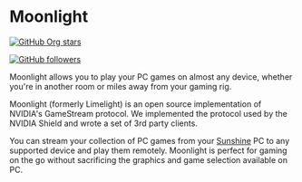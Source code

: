 # Moonlight

[![GitHub Org stars](https://img.shields.io/github/stars/moonlight-stream?logo=github&style=for-the-badge)](https://github.com/moonlight-stream)

[![GitHub followers](https://img.shields.io/github/followers/moonlight-stream?logo=github&style=for-the-badge)](https://github.com/moonlight-stream)

Moonlight allows you to play your PC games on almost any device, whether you're in another room or miles away
from your gaming rig.

Moonlight (formerly Limelight) is an open source implementation of NVIDIA's GameStream protocol.
We implemented the protocol used by the NVIDIA Shield and wrote a set of 3rd party clients.

You can stream your collection of PC games from your [Sunshine](https://github.com/LizardByte/Sunshine) PC to any
supported device and play them remotely. Moonlight is perfect for gaming on the go without sacrificing the graphics
and game selection available on PC.
